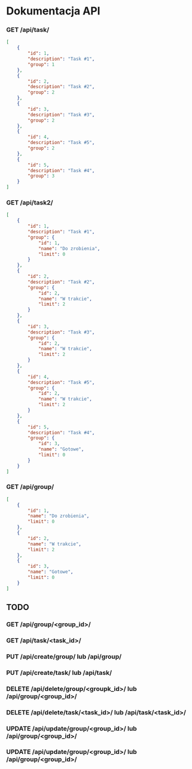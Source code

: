 # Dokumentacja API
### GET /api/task/
```json
[
    {
        "id": 1,
        "description": "Task #1",
        "group": 1
    },
    {
        "id": 2,
        "description": "Task #2",
        "group": 2
    },
    {
        "id": 3,
        "description": "Task #3",
        "group": 2
    },
    {
        "id": 4,
        "description": "Task #5",
        "group": 2
    },
    {
        "id": 5,
        "description": "Task #4",
        "group": 3
    }
]
```
### GET /api/task2/
```json
[
    {
        "id": 1,
        "description": "Task #1",
        "group": {
            "id": 1,
            "name": "Do zrobienia",
            "limit": 0
        }
    },
    {
        "id": 2,
        "description": "Task #2",
        "group": {
            "id": 2,
            "name": "W trakcie",
            "limit": 2
        }
    },
    {
        "id": 3,
        "description": "Task #3",
        "group": {
            "id": 2,
            "name": "W trakcie",
            "limit": 2
        }
    },
    {
        "id": 4,
        "description": "Task #5",
        "group": {
            "id": 2,
            "name": "W trakcie",
            "limit": 2
        }
    },
    {
        "id": 5,
        "description": "Task #4",
        "group": {
            "id": 3,
            "name": "Gotowe",
            "limit": 0
        }
    }
]
```
### GET /api/group/
```json
[
    {
        "id": 1,
        "name": "Do zrobienia",
        "limit": 0
    },
    {
        "id": 2,
        "name": "W trakcie",
        "limit": 2
    },
    {
        "id": 3,
        "name": "Gotowe",
        "limit": 0
    }
]
```
## TODO
### **GET** /api/group/<group_id>/
### **GET** /api/task/<task_id>/
### **PUT** /api/create/group/ **lub** /api/group/
### **PUT** /api/create/task/ **lub** /api/task/
### **DELETE** /api/delete/group/<groupk_id>/ **lub** /api/group/<group_id>/
### **DELETE** /api/delete/task/<task_id>/ **lub** /api/task/<task_id>/
### **UPDATE** /api/update/group/<group_id>/ **lub** /api/group/<group_id>/
### **UPDATE** /api/update/group/<group_id>/ **lub** /api/group/<group_id>/
